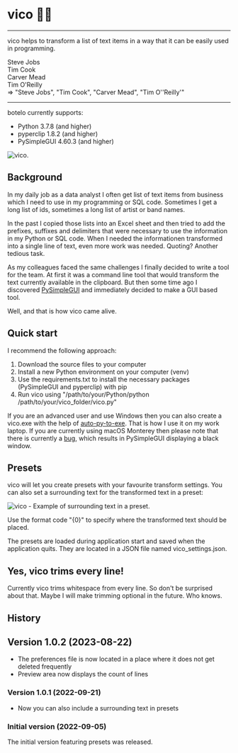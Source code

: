 # vico 👩‍💻
***

vico helps to transform a list of text items in a way that it can be easily used in programming.

Steve Jobs  
Tim Cook  
Carver Mead  
Tim O'Reilly  
=> "Steve Jobs", "Tim Cook", "Carver Mead", "Tim O''Reilly'"

***

botelo currently supports:

* Python 3.7.8 (and higher)
* pyperclip 1.8.2 (and higher)
* PySimpleGUI 4.60.3 (and higher)

![vico](http://www.schoolscout24.de/img/vico/vico_gui.png?).

## Background
In my daily job as a data analyst I often get list of text items from business which I need to use in my programming or SQL code. Sometimes I get a long list of ids, sometimes a long list of artist or band names.

In the past I copied those lists into an Excel sheet and then tried to add the prefixes, suffixes and delimiters that were necessary to use the information in my Python or SQL code. When I needed the informationen transformed into a single line of text, even more work was needed. Quoting? Another tedious task.

As my colleagues faced the same challenges I finally decided to write a tool for the team. At first it was a command line tool that would transform the text currently available in the clipboard. But then some time ago I discovered [PySimpleGUI](https://www.pysimplegui.org) and immediately decided to make a GUI based tool.

Well, and that is how vico came alive.

## Quick start

I recommend the following approach:

1. Download the source files to your computer
2. Install a new Python environment on your computer (venv)
3. Use the requirements.txt to install the necessary packages (PySimpleGUI and pyperclip) with pip
4. Run vico using "/path/to/your/Python/python /path/to/your/vico_folder/vico.py"

If you are an advanced user and use Windows then you can also create a vico.exe with the help of [auto-py-to-exe](https://pypi.org/project/auto-py-to-exe/). That is how I use it on my work laptop. If you are currently using macOS Monterey then please note that there is currently a [bug](https://github.com/PySimpleGUI/PySimpleGUI/issues/4900), which results in PySimpleGUI displaying a black window.

## Presets
vico will let you create presets with your favourite transform settings. You can also set a surrounding text for the transformed text in a preset:

![vico - Example of surrounding text in a preset](http://www.schoolscout24.de/img/vico/vico_sur_text.png?).

Use the format code "{0}" to specify where the transformed text should be placed.

The presets are loaded during application start and saved when the application quits. They are located in a JSON file named vico_settings.json.



## Yes, vico trims every line!
Currently vico trims whitespace from every line. So don't be surprised about that. Maybe I will make trimming optional in the future. Who knows.

## History

## Version 1.0.2 (2023-08-22)
* The preferences file is now located in a place where it does not get deleted frequently
* Preview area now displays the count of lines

### Version 1.0.1 (2022-09-21)
* Now you can also include a surrounding text in presets

### Initial version (2022-09-05)
The initial version featuring presets was released.